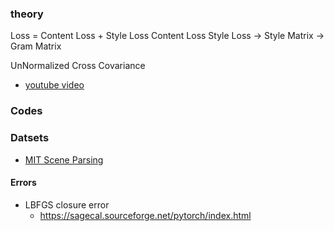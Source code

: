 ###  theory
Loss = Content Loss + Style Loss
Content Loss
Style Loss -> Style Matrix -> Gram Matrix

UnNormalized Cross Covariance
- [youtube video](https://www.youtube.com/watch?v=6KGtaXR7yMU)


### Codes


### Datsets
- [MIT Scene Parsing](http://sceneparsing.csail.mit.edu/)


#### Errors
- LBFGS closure error
	- https://sagecal.sourceforge.net/pytorch/index.html